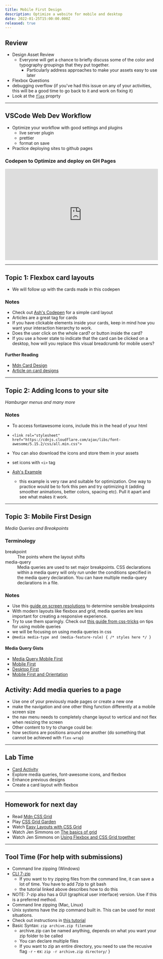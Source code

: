 ```yaml
---
title: Mobile First Design
description: Optimize a website for mobile and desktop
date: 2022-01-25T15:00:00.000Z
released: true
---
```


## Review

- Design Asset Review
  - Everyone will get a chance to briefly discuss some of the color and typography groupings that they put together.
    - Particularly address approaches to make your assets easy to use later
- Flexbox Questions
- debugging overflow (if you've had this issue on any of your activities, this will be a good time to go back to it and work on fixing it)
- Look at the [`flex`](https://css-tricks.com/almanac/properties/f/flex/) proprty

---

## VSCode Web Dev Workflow

- Optimize your workflow with good settings and plugins
  - live server plugin
  - prettier
  - format on save
- Practice deploying sites to github pages

### Codepen to Optimize and deploy on GH Pages

<iframe height="300" style="width: 100%;" scrolling="no" title="Star wars nav and cards" src="https://codepen.io/lilyx/embed/podzVLY?default-tab=html%2Cresult" frameborder="no" loading="lazy" allowtransparency="true" allowfullscreen="true">
  See the Pen <a href="https://codepen.io/lilyx/pen/podzVLY">
  Star wars nav and cards</a> by lilyx (<a href="https://codepen.io/lilyx">@lilyx</a>)
  on <a href="https://codepen.io">CodePen</a>.
</iframe>

---

## Topic 1: Flexbox card layouts

- We will follow up with the cards made in this codepen

### Notes

- Check out [Ash's Codepen](https://codepen.io/ashlyn-knox/pen/MWmxxbR) for a simple card layout
- Articles are a great tag for cards
- If you have clickable elements inside your cards, keep in mind how you want your interaction hierarchy to work.
- Does the user click on the whole card? or button inside the card?
- If you use a hover state to indicate that the card can be clicked on a desktop, how will you replace this visual breadcrumb for mobile users?

#### Further Reading

- [Mdn Card Design](https://developer.mozilla.org/en-US/docs/Web/CSS/Layout_cookbook/Card)
- [Article on card designs](https://thenextweb.com/news/how-cards-are-taking-over-web-design)

---

## Topic 2: Adding Icons to your site

_Hamburger menus and many more_

### Notes

- To access fontawesome icons, include this in the head of your html
- `<link rel="stylesheet" href="https://cdnjs.cloudflare.com/ajax/libs/font-awesome/5.15.2/css/all.min.css">`
- You can also download the icons and store them in your assets
- set icons with `<i>` tag

- [Ash's Example](https://codepen.io/ashlyn-knox/pen/LYLWPBy)
  - this example is very raw and suitable for optimization. One way to practice would be to fork this pen and try optimizing it (adding smoother animations, better colors, spacing etc). Pull it apart and see what makes it work.

---

## Topic 3: Mobile First Design

_Media Queries and Breakpoints_

### Terminology

<dl>
<dt>breakpoint</dt>
<dd>The points where the layout shifts</dd>
<dt>media-query</dt>
<dd>Media queries are used to set major breakpoints. CSS declarations within a media query will only run under the conditions specified in the media query declaration. You can have multiple media-query declarations in a file.</dd>

### Notes

- Use this [guide on screen resolutions](https://mediag.com/blog/popular-screen-resolutions-designing-for-all/) to determine sensible breakpoints
- With modern layouts like flexbox and grid, media queries are less important for creating a responsive experience.
- Try to use them sparingly. Check out [this guide from css-tricks](https://css-tricks.com/a-complete-guide-to-css-media-queries/) on tips for using mobile queries
- we will be focusing on using media queries in css
- `@media media-type and (media-feature-rule) { /* styles here */ }`

#### Media Query Gists

- [Media Query Mobile First](https://gist.github.com/lilyx13/fa4da2064d0173358bf0e7dd8b8dfa5d)
- [Mobile First](https://gist.github.com/acidtone/8b22888818aa6f81653ab0858ad4c418)
- [Desktop First](https://gist.github.com/acidtone/0f9c31e820f29511fc2671063fd71c58)
- [Mobile First and Orientation](https://gist.github.com/acidtone/6aeb476a3c9bbc9788ce1ebc958b98d1)

## Activity: Add media queries to a page

- Use one of your previously made pages or create a new one
- make the navigation and one other thing function differently at a mobile screen size
- the nav menu needs to completely change layout to vertical and not flex when resizing the screen
- Other content to try to change could be:
- how sections are positions around one another (do something that cannot be achieved with `flex-wrap`)

---

## Lab Time

- [Card Activity](https://gist.github.com/lilyx13/eeee0b490f00e1cef8caf1f43598856e)
- Explore media queries, font-awesome icons, and flexbox
- Enhance previous designs
- Create a card layout with flexbox

---

## Homework for next day

- Read [Mdn CSS Grid](https://developer.mozilla.org/en-US/docs/Learn/CSS/CSS_layout/Grids)
- Play [CSS Grid Garden](https://cssgridgarden.com/)
- Watch [Easy Layouts with CSS Grid](https://www.youtube.com/watch?v=tFKrK4eAiUQ)
- Watch Jen Simmons on [The basics of grid](https://www.youtube.com/watch?v=FEnRpy9Xfes)
- Watch Jen Simmons on [Using Flexbox and CSS Grid together](https://youtu.be/dQHtT47eH0M)

---

## Tool Time (For help with submissions)

- Command line zipping (Windows)
- [CLI 7-zip](https://nodogmablog.bryanhogan.net/2021/08/zipping-files-from-command-line-with-windows-10/)
  - If you want to try zipping files from the command line, it can save a lot of time. You have to add 7zip to git bash
  - the tutorial linked above describes how to do this
- NOTE: 7-zip also has a GUI (graphical user interface) version. Use if this is a preferred method.
- Command line zipping (Mac, Linux)
- Unix systems have the zip command built in. This can be used for most situations.
- Check out instructions in [this tutorial](https://www.ezyzip.com/how-to-zip-files-mac.html)
- Basic Syntax: `zip archive.zip filename`
  - archive.zip can be named anything, depends on what you want your zip folder to be called
  - You can declare multiple files
  - If you want to zip an entire directory, you need to use the recusive flag `-r` - ex: `zip -r archive.zip directory/`
    }
